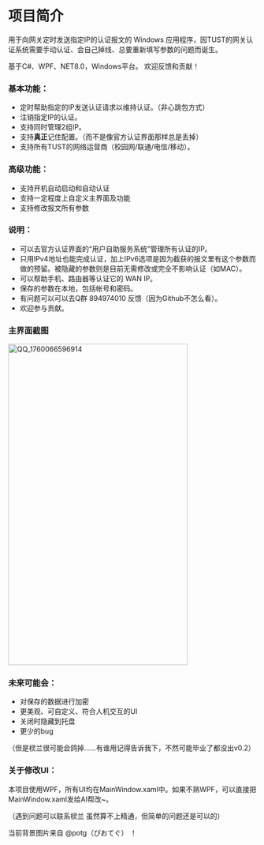 

# 项目简介

用于向网关定时发送指定IP的认证报文的 Windows 应用程序，因TUST的网关认证系统需要手动认证、会自己掉线、总要重新填写参数的问题而诞生。

基于C#、WPF、NET8.0，Windows平台。
欢迎反馈和贡献！


### **基本功能：**

- 定时帮助指定的IP发送认证请求以维持认证。（非心跳包方式）
- 注销指定IP的认证。
- 支持同时管理2组IP。
- 支持**真正**记住配置。（而不是像官方认证界面那样总是丢掉）
- 支持所有TUST的网络运营商（校园网/联通/电信/移动）。

### **高级功能：**

- 支持开机自动启动和自动认证
- 支持一定程度上自定义主界面及功能
- 支持修改报文所有参数


### **说明：**

- 可以去官方认证界面的“用户自助服务系统”管理所有认证的IP。
- 只用IPv4地址也能完成认证，加上IPv6选项是因为截获的报文里有这个参数而做的预留。被隐藏的参数则是目前无需修改或完全不影响认证（如MAC）。
- 可以帮助手机、路由器等认证它的 WAN IP。
- 保存的参数在本地，包括帐号和密码。
- 有问题可以可以去Q群 894974010 反馈（因为Github不怎么看）。
- 欢迎参与贡献。

### 主界面截图
<img width="364" height="651" alt="QQ_1760066596914" src="https://github.com/user-attachments/assets/8a5756be-1bd7-4f5b-be18-185309aa8901" />



### **未来可能会：**

- 对保存的数据进行加密
- 更美观、可自定义、符合人机交互的UI
- 关闭时隐藏到托盘
- 更少的bug

（但是棂兰很可能会鸽掉……有谁用记得告诉我下，不然可能毕业了都没出v0.2）




### **关于修改UI：**

本项目使用WPF，所有UI均在MainWindow.xaml中。如果不熟WPF，可以直接把MainWindow.xaml发给AI帮改\~。

（遇到问题可以联系棂兰 虽然算不上精通，但简单的问题还是可以的）

当前背景图片来自 @potg（ぴおてぐ） ！


